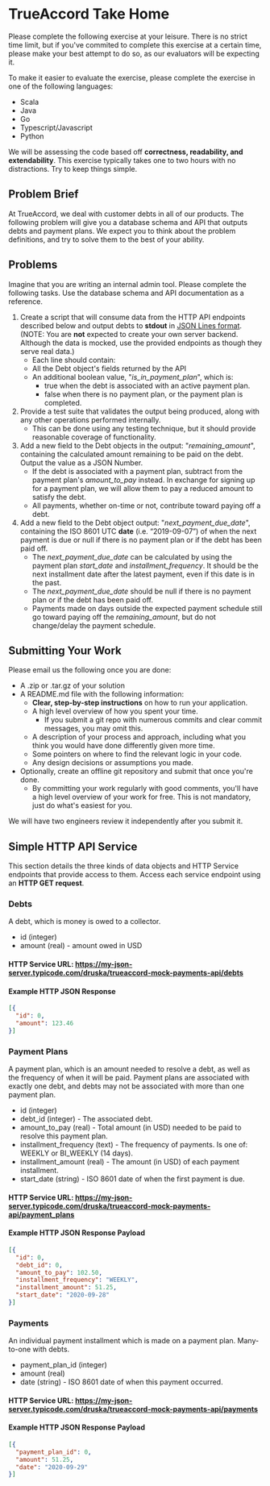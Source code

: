 # TrueAccord Take Home

Please complete the following exercise at your leisure. There is no strict time limit, but if you've commited to complete this exercise at a certain time, please make your best attempt to do so, as our evaluators will be expecting it. 

To make it easier to evaluate the exercise, please complete the exercise in one of the following languages:

- Scala
- Java
- Go
- Typescript/Javascript
- Python

We will be assessing the code based off **correctness, readability, and extendability**. This exercise typically takes one to two hours with no distractions. Try to keep things simple.

## Problem Brief

At TrueAccord, we deal with customer debts in all of our products. The following problem will give you a database schema and API that outputs debts and payment plans. We expect you to think about the problem definitions, and try to solve them to the best of your ability.

## Problems

Imagine that you are writing an internal admin tool. Please complete the following tasks. Use the database schema and API documentation as a reference.

1.  Create a script that will consume data from the HTTP API endpoints described below and output debts to **stdout** in [JSON Lines format](https://jsonlines.org/). (NOTE: You are **not** expected to create your own server backend. Although the data is mocked, use the provided endpoints as though they serve real data.)
    - Each line should contain:
    - All the Debt object's fields returned by the API
    - An additional boolean value, "*is_in_payment_plan*", which is: 
      - true when the debt is associated with an active payment plan. 
      - false when there is no payment plan, or the payment plan is completed.
2. Provide a test suite that validates the output being produced, along with any other operations performed internally.
    - This can be done using any testing technique, but it should provide reasonable coverage of functionality.
3. Add a new field to the Debt objects in the output: "*remaining_amount*", containing the calculated amount remaining to be paid on the debt. Output the value as a JSON Number.
    - If the debt is associated with a payment plan, subtract from the payment plan's *amount_to_pay* instead. In exchange for signing up for a payment plan, we will allow them to pay a reduced amount to satisfy the debt.
    - All payments, whether on-time or not, contribute toward paying off a debt. 
4. Add a new field to the Debt object output: "*next_payment_due_date*", containing the ISO 8601 UTC **date** (i.e. “2019-09-07”) of when the next payment is due or null if there is no payment plan or if the debt has been paid off.
    - The *next_payment_due_date* can be calculated by using the payment plan *start_date* and *installment_frequency*. It should be the next installment date after the latest payment, even if this date is in the past.
    - The *next_payment_due_date* should be null if there is no payment plan or if the debt has been paid off.
    - Payments made on days outside the expected payment schedule still go toward paying off the *remaining_amount*, but do not change/delay the payment schedule.
## Submitting Your Work

Please email us the following once you are done:

- A .zip or .tar.gz of your solution
- A README.md file with the following information:
  - **Clear, step-by-step instructions** on how to run your application.
  - A high level overview of how you spent your time.
    - If you submit a git repo with numerous commits and clear commit messages, you may omit this.
  - A description of your process and approach, including what you think you would have done differently given more time.
  - Some pointers on where to find the relevant logic in your code. 
  - Any design decisions or assumptions you made. 
- Optionally, create an offline git repository and submit that once you're done.
    - By committing your work regularly with good comments, you'll have a high level overview of your work for free. This is not mandatory, just do what's easiest for you.

We will have two engineers review it independently after you submit it. 

## Simple HTTP API Service

This section details the three kinds of data objects and HTTP Service endpoints that provide access to them. Access each service endpoint using an **HTTP GET request**.

### Debts

A debt, which is money is owed to a collector.

* id (integer)
* amount (real) - amount owed in USD

#### HTTP Service URL: https://my-json-server.typicode.com/druska/trueaccord-mock-payments-api/debts

#### Example HTTP JSON Response

```json
[{
  "id": 0,
  "amount": 123.46
}]
```

### Payment Plans

A payment plan, which is an amount needed to resolve a debt, as well as the frequency of when it will be paid. Payment plans are associated with exactly one debt, and debts may not be associated with more than one payment plan.


* id (integer)
* debt_id (integer) - The associated debt.
* amount_to_pay (real) - Total amount (in USD) needed to be paid to resolve this payment plan. 
* installment_frequency (text) - The frequency of payments. Is one of: WEEKLY or BI_WEEKLY (14 days).
* installment_amount (real) - The amount (in USD) of each payment installment.
* start_date (string) - ISO 8601 date of when the first payment is due.

#### HTTP Service URL: https://my-json-server.typicode.com/druska/trueaccord-mock-payments-api/payment_plans

#### Example HTTP JSON Response Payload

```json
[{
  "id": 0,
  "debt_id": 0,
  "amount_to_pay": 102.50,
  "installment_frequency": "WEEKLY", 
  "installment_amount": 51.25,
  "start_date": "2020-09-28"
}]
```

### Payments

An individual payment installment which is made on a payment plan. Many-to-one with debts.

* payment_plan_id (integer)
* amount (real)
* date (string) - ISO 8601 date of when this payment occurred.

#### HTTP Service URL: https://my-json-server.typicode.com/druska/trueaccord-mock-payments-api/payments

#### Example HTTP JSON Response Payload

```json
[{
  "payment_plan_id": 0,
  "amount": 51.25,
  "date": "2020-09-29"
}]
```
